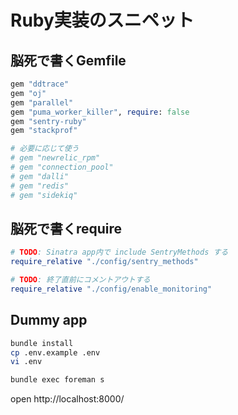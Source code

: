 # Ruby実装のスニペット
## 脳死で書くGemfile
```ruby
gem "ddtrace"
gem "oj"
gem "parallel"
gem "puma_worker_killer", require: false
gem "sentry-ruby"
gem "stackprof"

# 必要に応じて使う
# gem "newrelic_rpm"
# gem "connection_pool"
# gem "dalli"
# gem "redis"
# gem "sidekiq"
```

## 脳死で書くrequire
```ruby
# TODO: Sinatra app内で include SentryMethods する
require_relative "./config/sentry_methods"

# TODO: 終了直前にコメントアウトする
require_relative "./config/enable_monitoring"
```

## Dummy app
```bash
bundle install
cp .env.example .env
vi .env

bundle exec foreman s
```

open http://localhost:8000/
